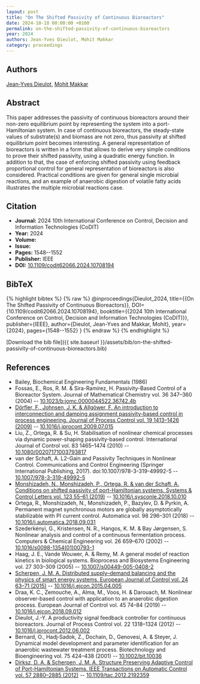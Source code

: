 ```yaml
---
layout: post
title: "On The Shifted Passivity of Continuous Bioreactors"
date: 2024-10-18 00:00:00 +0100
permalink: on-the-shifted-passivity-of-continuous-bioreactors
year: 2024
authors: Jean-Yves Dieulot, Mohit Makkar
category: proceedings
---
```

 
## Authors
[Jean-Yves Dieulot](authors/jean-yves-dieulot), [Mohit Makkar](authors/mohit-makka)
 
## Abstract
This paper addresses the passivity of continuous bioreactors around their non-zero equilibrium point by representing the system into a port-Hamiltonian system. In case of continuous bioreactors, the steady-state values of substrate(s) and biomass are not zero, thus passivity at shifted equilibrium point becomes interesting. A general representation of bioreactors is written in a form that allows to derive very simple conditions to prove their shifted passivity, using a quadratic energy function. In addition to that, the case of enforcing shifted passivity using feedback proportional control for general representation of bioreactors is also considered. Practical conditions are given for general single microbial reactions, and an example of anaerobic digestion of volatile fatty acids illustrates the multiple microbial reactions case.
 
## Citation
- **Journal:** 2024 10th International Conference on Control, Decision and Information Technologies (CoDIT)
- **Year:** 2024
- **Volume:** 
- **Issue:** 
- **Pages:** 1548--1552
- **Publisher:** IEEE
- **DOI:** [10.1109/codit62066.2024.10708194](https://doi.org/10.1109/codit62066.2024.10708194)
 
## BibTeX
{% highlight bibtex %}
{% raw %}
@inproceedings{Dieulot_2024,
  title={{On The Shifted Passivity of Continuous Bioreactors}},
  DOI={10.1109/codit62066.2024.10708194},
  booktitle={{2024 10th International Conference on Control, Decision and Information Technologies (CoDIT)}},
  publisher={IEEE},
  author={Dieulot, Jean-Yves and Makkar, Mohit},
  year={2024},
  pages={1548--1552}
}
{% endraw %}
{% endhighlight %}
 
[Download the bib file]({{ site.baseurl }}/assets/bib/on-the-shifted-passivity-of-continuous-bioreactors.bib)
 
## References
- Bailey, Biochemical Engineering Fundamentals (1986)
- Fossas, E., Ros, R. M. & Sira-Ramírez, H. Passivity-Based Control of a Bioreactor System. Journal of Mathematical Chemistry vol. 36 347–360 (2004) -- [10.1023/b:jomc.0000044522.36742.4b](https://doi.org/10.1023/b:jomc.0000044522.36742.4b)
- [Dörfler, F., Johnsen, J. K. & Allgöwer, F. An introduction to interconnection and damping assignment passivity-based control in process engineering. Journal of Process Control vol. 19 1413–1426 (2009)](an-introduction-to-interconnection-and-damping-assignment-passivity-based-control-in-process-engineering) -- [10.1016/j.jprocont.2009.07.015](https://doi.org/10.1016/j.jprocont.2009.07.015)
- Liu, Z., Ortega, R. & Su, H. Stabilisation of nonlinear chemical processes via dynamic power-shaping passivity-based control. International Journal of Control vol. 83 1465–1474 (2010) -- [10.1080/00207171003793817](https://doi.org/10.1080/00207171003793817)
- van der Schaft, A. L2-Gain and Passivity Techniques in Nonlinear Control. Communications and Control Engineering (Springer International Publishing, 2017). doi:10.1007/978-3-319-49992-5 -- [10.1007/978-3-319-49992-5](https://doi.org/10.1007/978-3-319-49992-5)
- [Monshizadeh, N., Monshizadeh, P., Ortega, R. & van der Schaft, A. Conditions on shifted passivity of port-Hamiltonian systems. Systems &amp; Control Letters vol. 123 55–61 (2019)](conditions-on-shifted-passivity-of-port-hamiltonian-systems) -- [10.1016/j.sysconle.2018.10.010](https://doi.org/10.1016/j.sysconle.2018.10.010)
- Ortega, R., Monshizadeh, N., Monshizadeh, P., Bazylev, D. & Pyrkin, A. Permanent magnet synchronous motors are globally asymptotically stabilizable with PI current control. Automatica vol. 98 296–301 (2018) -- [10.1016/j.automatica.2018.09.031](https://doi.org/10.1016/j.automatica.2018.09.031)
- Szederkényi, G., Kristensen, N. R., Hangos, K. M. & Bay Jørgensen, S. Nonlinear analysis and control of a continuous fermentation process. Computers &amp; Chemical Engineering vol. 26 659–670 (2002) -- [10.1016/s0098-1354(01)00793-1](https://doi.org/10.1016/s0098-1354(01)00793-1)
- Haag, J. E., Vande Wouwer, A. & Remy, M. A general model of reaction kinetics in biological systems. Bioprocess and Biosystems Engineering vol. 27 303–309 (2005) -- [10.1007/s00449-005-0408-2](https://doi.org/10.1007/s00449-005-0408-2)
- [Scherpen, J. M. A. Distributed supply–demand balancing and the physics of smart energy systems. European Journal of Control vol. 24 63–71 (2015)](distributed-supply-demand-balancing-and-the-physics-of-smart-energy-systems) -- [10.1016/j.ejcon.2015.04.005](https://doi.org/10.1016/j.ejcon.2015.04.005)
- Draa, K. C., Zemouche, A., Alma, M., Voos, H. & Darouach, M. Nonlinear observer-based control with application to an anaerobic digestion process. European Journal of Control vol. 45 74–84 (2019) -- [10.1016/j.ejcon.2018.09.012](https://doi.org/10.1016/j.ejcon.2018.09.012)
- Dieulot, J.-Y. A productivity signal feedback controller for continuous bioreactors. Journal of Process Control vol. 22 1318–1324 (2012) -- [10.1016/j.jprocont.2012.06.002](https://doi.org/10.1016/j.jprocont.2012.06.002)
- Bernard, O., Hadj‐Sadok, Z., Dochain, D., Genovesi, A. & Steyer, J. Dynamical model development and parameter identification for an anaerobic wastewater treatment process. Biotechnology and Bioengineering vol. 75 424–438 (2001) -- [10.1002/bit.10036](https://doi.org/10.1002/bit.10036)
- [Dirksz, D. A. & Scherpen, J. M. A. Structure Preserving Adaptive Control of Port-Hamiltonian Systems. IEEE Transactions on Automatic Control vol. 57 2880–2885 (2012)](structure-preserving-adaptive-control-of-port-hamiltonian-systems) -- [10.1109/tac.2012.2192359](https://doi.org/10.1109/tac.2012.2192359)

